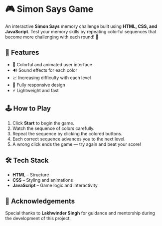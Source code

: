 # 🎮 Simon Says Game

An interactive **Simon Says** memory challenge built using **HTML, CSS, and JavaScript**. Test your memory skills by repeating colorful sequences that become more challenging with each round! 🚀

## 📌 Features
- 🎨 Colorful and animated user interface
- 🔊 Sound effects for each color
- 📈 Increasing difficulty with each level
- 📱 Fully responsive design
- ⚡ Lightweight and fast

## 🕹️ How to Play
1. Click **Start** to begin the game.
2. Watch the sequence of colors carefully.
3. Repeat the sequence by clicking the colored buttons.
4. Each correct sequence advances you to the next level.
5. A wrong click ends the game — try again and beat your score!

## 🛠️ Tech Stack
- **HTML** – Structure
- **CSS** – Styling and animations
- **JavaScript** – Game logic and interactivity

## 🙏 Acknowledgements
Special thanks to **Lakhwinder Singh** for guidance and mentorship during the development of this project.
